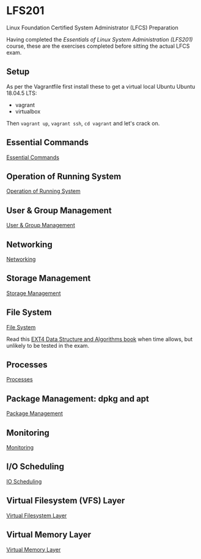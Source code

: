 # LFS201

Linux Foundation Certified System Administrator (LFCS) Preparation

Having completed the _Essentials of Linux System Administration (LFS201)_ course, these are the exercises completed before sitting the actual LFCS exam.

## Setup

As per the Vagrantfile first install these to get a virtual local Ubuntu Ubuntu 18.04.5 LTS:

* vagrant
* virtualbox

Then `vagrant up`, `vagrant ssh`, `cd vagrant` and let's crack on.

## Essential Commands

[Essential Commands](ESSENTIAL_COMMANDS.md)

## Operation of Running System

[Operation of Running System](OPERATION_OF_RUNNING_SYSTEM.md)

## User & Group Management

[User & Group Management](USER_GROUP_MANAGEMENT.md)

## Networking

[Networking](NETWORKING.md)

## Storage Management

[Storage Management](STORAGE_MANAGEMENT.md)

## File System

[File System](FILE_SYSTEM.md)

Read this [EXT4 Data Structure and Algorithms book](https://www.kernel.org/doc/html/latest/filesystems/ext4/index.html) when time allows, but unlikely to be tested in the exam.

## Processes

[Processes](PROCESSES.md)

## Package Management: dpkg and apt

[Package Management](PACKAGE_MANAGEMENT.md)

## Monitoring

[Monitoring](MONITORING.md)

## I/O Scheduling

[IO Scheduling](IO_SCHEDULING.md)

## Virtual Filesystem (VFS) Layer

[Virtual Filesystem Layer](VIRTUAL_FILESYSTEM_LAYER.md)

## Virtual Memory Layer

[Virtual Memory Layer](VIRTUAL_MEMORY.md)